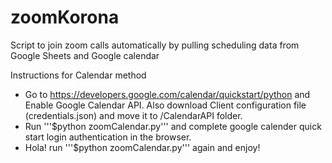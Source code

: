 # zoomKorona
Script to join zoom calls automatically by pulling scheduling data from Google Sheets and Google calendar

Instructions for Calendar method
* Go to https://developers.google.com/calendar/quickstart/python and Enable Google Calendar API. Also download Client configuration file (credentials.json) and move it to /CalendarAPI folder.
* Run '''$python zoomCalendar.py''' and complete google calender quick start login authentication in the browser.
* Hola! run '''$python zoomCalendar.py''' again and enjoy!

